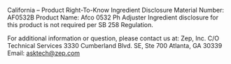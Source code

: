  
 
 
California – Product Right-To-Know Ingredient Disclosure 
Material Number: AF0532B 
Product Name: Afco 0532 Ph Adjuster 
Ingredient disclosure for this product is not required per SB 258 Regulation. 
 
For additional information or question, please contact us at: 
Zep, Inc. 
C/O Technical Services 
3330 Cumberland Blvd. SE, Ste 700 
Atlanta, GA 30339 
Email: asktech@zep.com 
 
 
 
 

